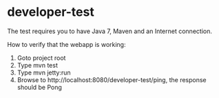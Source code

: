 developer-test
==============

The test requires you to have Java 7, Maven and an Internet connection. 

How to verify that the webapp is working:
1. Goto project root
2. Type mvn test
3. Type mvn jetty:run 
4. Browse to http://localhost:8080/developer-test/ping, the response should be Pong
